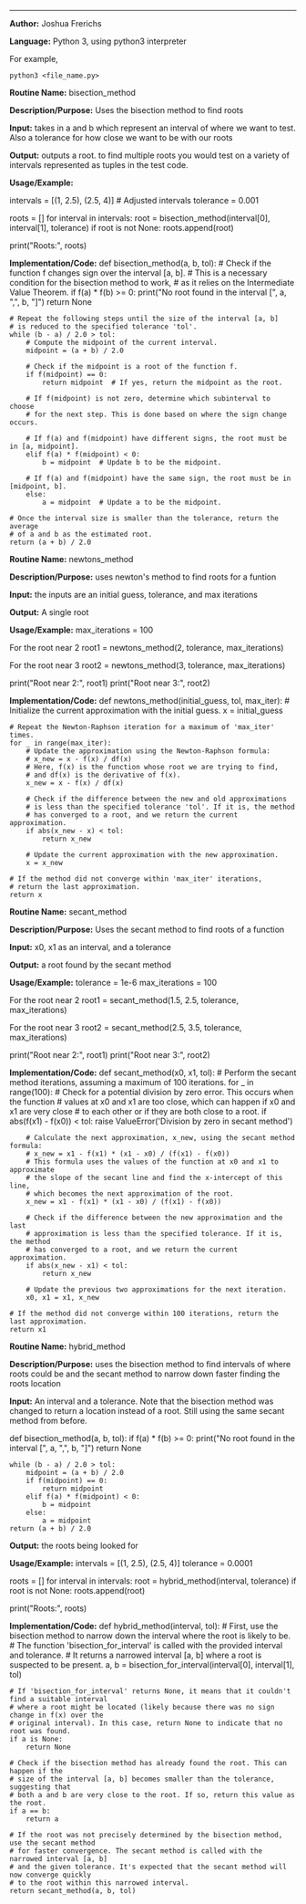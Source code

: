 <hr>

**Author:** Joshua Frerichs

**Language:** Python 3, using python3 interpreter

For example,

    python3 <file_name.py>

**Routine Name:**           bisection_method

**Description/Purpose:** 
Uses the bisection method to find roots

**Input:** 
takes in a and b which represent an interval of where we want to test. Also a tolerance for how close we want to be with our roots

**Output:** 
outputs a root. to find multiple roots you would test on a variety of intervals represented as tuples in the test code.

**Usage/Example:**

intervals = [(1, 2.5), (2.5, 4)]  # Adjusted intervals
tolerance = 0.001

roots = []
for interval in intervals:
    root = bisection_method(interval[0], interval[1], tolerance)
    if root is not None:
        roots.append(root)

print("Roots:", roots)

**Implementation/Code:** 
def bisection_method(a, b, tol):
    # Check if the function f changes sign over the interval [a, b].
    # This is a necessary condition for the bisection method to work,
    # as it relies on the Intermediate Value Theorem.
    if f(a) * f(b) >= 0:
        print("No root found in the interval [", a, ",", b, "]")
        return None

    # Repeat the following steps until the size of the interval [a, b]
    # is reduced to the specified tolerance 'tol'.
    while (b - a) / 2.0 > tol:
        # Compute the midpoint of the current interval.
        midpoint = (a + b) / 2.0

        # Check if the midpoint is a root of the function f.
        if f(midpoint) == 0:
            return midpoint  # If yes, return the midpoint as the root.

        # If f(midpoint) is not zero, determine which subinterval to choose
        # for the next step. This is done based on where the sign change occurs.

        # If f(a) and f(midpoint) have different signs, the root must be in [a, midpoint].
        elif f(a) * f(midpoint) < 0:
            b = midpoint  # Update b to be the midpoint.
        
        # If f(a) and f(midpoint) have the same sign, the root must be in [midpoint, b].
        else:
            a = midpoint  # Update a to be the midpoint.

    # Once the interval size is smaller than the tolerance, return the average
    # of a and b as the estimated root.
    return (a + b) / 2.0


**Routine Name:**           newtons_method

**Description/Purpose:** 
uses newton's method to find roots for a funtion

**Input:** 
the inputs are an initial guess, tolerance, and max iterations

**Output:** 
A single root

**Usage/Example:**
max_iterations = 100

For the root near 2
root1 = newtons_method(2, tolerance, max_iterations)

For the root near 3
root2 = newtons_method(3, tolerance, max_iterations)

print("Root near 2:", root1)
print("Root near 3:", root2)

**Implementation/Code:**
def newtons_method(initial_guess, tol, max_iter):
    # Initialize the current approximation with the initial guess.
    x = initial_guess

    # Repeat the Newton-Raphson iteration for a maximum of 'max_iter' times.
    for _ in range(max_iter):
        # Update the approximation using the Newton-Raphson formula:
        # x_new = x - f(x) / df(x)
        # Here, f(x) is the function whose root we are trying to find,
        # and df(x) is the derivative of f(x).
        x_new = x - f(x) / df(x)

        # Check if the difference between the new and old approximations
        # is less than the specified tolerance 'tol'. If it is, the method
        # has converged to a root, and we return the current approximation.
        if abs(x_new - x) < tol:
            return x_new

        # Update the current approximation with the new approximation.
        x = x_new

    # If the method did not converge within 'max_iter' iterations,
    # return the last approximation.
    return x



**Routine Name:**           secant_method

**Description/Purpose:** 
Uses the secant method to find roots of a function

**Input:** 
x0, x1 as an interval, and a tolerance

**Output:** 
a root found by the secant method

**Usage/Example:**
tolerance = 1e-6
max_iterations = 100

For the root near 2
root1 = secant_method(1.5, 2.5, tolerance, max_iterations)

For the root near 3
root2 = secant_method(2.5, 3.5, tolerance, max_iterations)

print("Root near 2:", root1)
print("Root near 3:", root2)

**Implementation/Code:**
def secant_method(x0, x1, tol):
    # Perform the secant method iterations, assuming a maximum of 100 iterations.
    for _ in range(100):
        # Check for a potential division by zero error. This occurs when the function
        # values at x0 and x1 are too close, which can happen if x0 and x1 are very close
        # to each other or if they are both close to a root. 
        if abs(f(x1) - f(x0)) < tol:
            raise ValueError('Division by zero in secant method')

        # Calculate the next approximation, x_new, using the secant method formula:
        # x_new = x1 - f(x1) * (x1 - x0) / (f(x1) - f(x0))
        # This formula uses the values of the function at x0 and x1 to approximate
        # the slope of the secant line and find the x-intercept of this line,
        # which becomes the next approximation of the root.
        x_new = x1 - f(x1) * (x1 - x0) / (f(x1) - f(x0))

        # Check if the difference between the new approximation and the last
        # approximation is less than the specified tolerance. If it is, the method
        # has converged to a root, and we return the current approximation.
        if abs(x_new - x1) < tol:
            return x_new

        # Update the previous two approximations for the next iteration.
        x0, x1 = x1, x_new

    # If the method did not converge within 100 iterations, return the last approximation.
    return x1


**Routine Name:**           hybrid_method

**Description/Purpose:** 
uses the bisection method to find intervals of where roots could be and the secant method to narrow down faster finding the roots location

**Input:** 
An interval and a tolerance. Note that the bisection method was changed to return a location instead of a root. Still using the same secant method from before.

def bisection_method(a, b, tol):
    if f(a) * f(b) >= 0:
        print("No root found in the interval [", a, ",", b, "]")
        return None

    while (b - a) / 2.0 > tol:
        midpoint = (a + b) / 2.0
        if f(midpoint) == 0:
            return midpoint
        elif f(a) * f(midpoint) < 0:
            b = midpoint
        else:
            a = midpoint
    return (a + b) / 2.0

**Output:** 
the roots being looked for

**Usage/Example:**
intervals = [(1, 2.5), (2.5, 4)]
tolerance = 0.0001

roots = []
for interval in intervals:
    root = hybrid_method(interval, tolerance)
    if root is not None:
        roots.append(root)

print("Roots:", roots)

**Implementation/Code:** 
def hybrid_method(interval, tol):
    # First, use the bisection method to narrow down the interval where the root is likely to be.
    # The function 'bisection_for_interval' is called with the provided interval and tolerance.
    # It returns a narrowed interval [a, b] where a root is suspected to be present.
    a, b = bisection_for_interval(interval[0], interval[1], tol)

    # If 'bisection_for_interval' returns None, it means that it couldn't find a suitable interval
    # where a root might be located (likely because there was no sign change in f(x) over the
    # original interval). In this case, return None to indicate that no root was found.
    if a is None:
        return None

    # Check if the bisection method has already found the root. This can happen if the
    # size of the interval [a, b] becomes smaller than the tolerance, suggesting that
    # both a and b are very close to the root. If so, return this value as the root.
    if a == b:
        return a

    # If the root was not precisely determined by the bisection method, use the secant method
    # for faster convergence. The secant method is called with the narrowed interval [a, b]
    # and the given tolerance. It's expected that the secant method will now converge quickly
    # to the root within this narrowed interval.
    return secant_method(a, b, tol)


